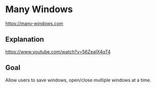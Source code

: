 # Many Windows

https://many-windows.com

## Explanation

https://www.youtube.com/watch?v=56ZeaIX4qT4

## Goal

Allow users to save windows, open/close multiple windows at a time.

